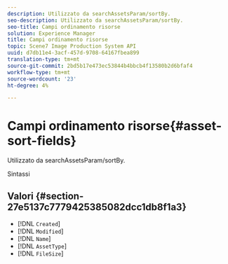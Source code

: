 ```yaml
---
description: Utilizzato da searchAssetsParam/sortBy.
seo-description: Utilizzato da searchAssetsParam/sortBy.
seo-title: Campi ordinamento risorse
solution: Experience Manager
title: Campi ordinamento risorse
topic: Scene7 Image Production System API
uuid: d7db11e4-3acf-457d-9708-64167fbea899
translation-type: tm+mt
source-git-commit: 2bd5b17e473ec53844b4bbcb4f13580b2d6bfaf4
workflow-type: tm+mt
source-wordcount: '23'
ht-degree: 4%

---
```



# Campi ordinamento risorse{#asset-sort-fields}

Utilizzato da searchAssetsParam/sortBy.

Sintassi

## Valori {#section-27e5137c7779425385082dcc1db8f1a3}

* [!DNL `Created`]
* [!DNL `Modified`]
* [!DNL `Name`]
* [!DNL `AssetType`]
* [!DNL `FileSize`]

